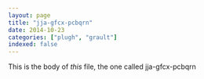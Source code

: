 ```yaml
---
layout: page
title: "jja-gfcx-pcbqrn"
date: 2014-10-23
categories: ["plugh", "grault"]
indexed: false
---
```

This is the body of _this_ file, the one called jja-gfcx-pcbqrn

